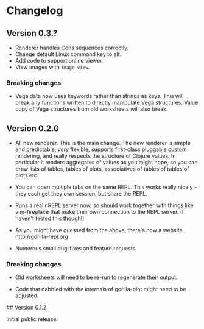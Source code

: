 # Changelog

## Version 0.3.?

- Renderer handles Cons sequences correctly.
- Change default Linux command key to alt.
- Add code to support online viewer.
- View images with `image-view`.

### Breaking changes

- Vega data now uses keywords rather than strings as keys. This will break any functions written to directly manipulate
  Vega structures. Value copy of Vega structures from old worksheets will also break.

## Version 0.2.0

- All new renderer. This is the main change. The new renderer is simple and predictable, _very_ flexible, supports
  first-class pluggable custom rendering, and really respects the structure of Clojure values. In particular it renders
  aggregates of values as you might hope, so you can draw lists of tables, tables of plots, associatives of tables of
  tables of plots etc.

- You can open multiple tabs on the same REPL. This works really nicely - they each get they own session, but share the
  REPL.

- Runs a real nREPL server now, so should work together with things like vim-fireplace that make their own connection
  to the REPL server. (I haven't tested this though!)

- As you might have guessed from the above, there's now a website. http://gorilla-repl.org

- Numerous small bug-fixes and feature requests.

### Breaking changes

- Old worksheets will need to be re-run to regenerate their output.

- Code that dabbled with the internals of gorilla-plot might need to be adjusted.


## Version 0.1.2

Initial public release.